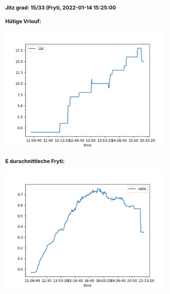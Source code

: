 ### Jitz grad: 15/33 (Fryti, 2022-01-14 15:25:00

### Hütige Vrlouf:
![Graph](Today.png)

### E durschnittleche Fryti:
![Graph](Fryti.png)